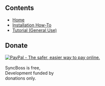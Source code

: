 ## Contents ##

  * <a href='http://code.google.com/p/syncboss/'>Home</a>
  * [Installation How-To](Install.md)
  * [Tutorial (General Use)](Tutorial.md)

## Donate ##

<a href='https://www.paypal.com/cgi-bin/webscr?cmd=_donations&business=youknowjack%40gmail%2ecom&lc=AU&item_name=Jack%20Langman&item_number=SyncBoss&currency_code=USD&bn=PP%2dDonationsBF%3abtn_donateCC_LG%2egif%3aNonHosted'><img src='https://www.paypal.com/en_AU/i/btn/btn_donateCC_LG.gif' alt='PayPal - The safer, easier way to pay online.' border='0' /></a><br /><br />
SyncBoss is free,<br />
Development funded by<br />
donations only.<br />